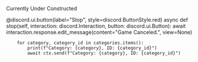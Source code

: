 Currently Under Constructed

@discord.ui.button(label="Stop", style=discord.ButtonStyle.red)
    async def stop(self, interaction: discord.Interaction, button: discord.ui.Button):
        await interaction.response.edit_message(content="Game Canceled.", view=None)

        for category, category_id in categories.items():
            print(f"Category: {category}, ID: {category_id}")
            await ctx.send(f"Category: {category}, ID: {category_id}")